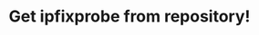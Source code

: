 ---
title: Get ipfixprobe from repository!
description: We use COPR infrastructure to build and serve ipfixprobe packages. Currently, we generate RPM packages for RHEL-based distributions

instructions: 
    - 
      description: "Install copr repository. Here is the example for EPEL 8."
      code: 
        - "wget -O /etc/yum.repos.d/cesnet-nemea.repo https://copr.fedorainfracloud.org/coprs/g/CESNET/NEMEA/repo/epel-8/group_CESNET-NEMEA-epel-8.repo"
        - "rpm --import https://copr-be.cloud.fedoraproject.org/results/@CESNET/NEMEA/pubkey.gpg"
    - 
       description: "After succesfull instalation of COPR, you can install the ipfixprobe via yum or dnf."
       code: 
        - "dnf install ipfixprobe"


---